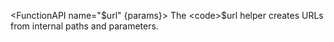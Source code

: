 <script>
    import { resolveNode } from '@roxi/routify'
    import FilesViewer from '#cmp/FilesViewer.svelte'
    import Example from '#cmp/Example.svelte'
    import FunctionAPI from '#cmp/FunctionAPI.svelte'

    const params = {
        path: { type: 'string', text: 'The internal path to the URL, eg.: /blog/[slug]/comments' },
        params: { type: 'object', text: 'The parameters to be used in the URL. Parameters not used in the path will be appended to the url as a query string.' },        
    }
</script>




<FunctionAPI name="$url" {params}>
    The <code>$url</code> helper creates URLs from internal paths and parameters.    
</FunctionAPI>


<Example path="../example" title="URL Example" />
